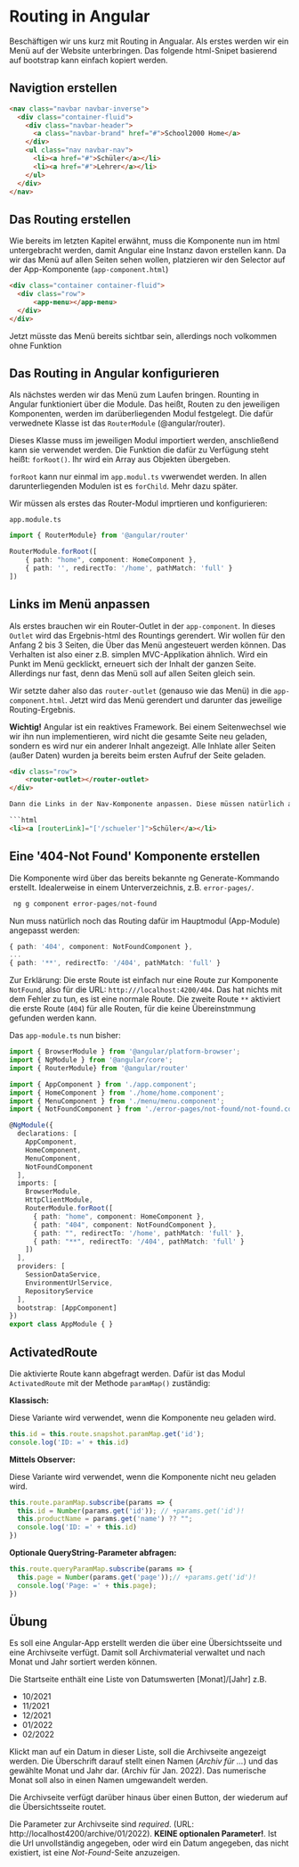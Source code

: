 # Routing in Angular

Beschäftigen wir uns kurz mit Routing in Angualar. Als erstes werden wir ein Menü auf der Website unterbringen. Das folgende html-Snipet basierend auf bootstrap kann einfach kopiert werden.

## Navigtion erstellen

```html
<nav class="navbar navbar-inverse">
  <div class="container-fluid">
    <div class="navbar-header">
      <a class="navbar-brand" href="#">School2000 Home</a>
    </div>
    <ul class="nav navbar-nav">
      <li><a href="#">Schüler</a></li>
      <li><a href="#">Lehrer</a></li>
    </ul>
  </div>
</nav>
```

## Das Routing erstellen

Wie bereits im letzten Kapitel erwähnt, muss die Komponente nun im html untergebracht werden, damit Angular eine Instanz davon erstellen kann. Da wir das Menü auf allen Seiten sehen wollen, platzieren wir den Selector auf der App-Komponente (`app-component.html`)

```html
<div class="container container-fluid">
  <div class="row">
      <app-menu></app-menu>
  </div>
</div>
```

Jetzt müsste das Menü bereits sichtbar sein, allerdings noch volkommen ohne Funktion

## Das Routing in Angular konfigurieren

Als nächstes werden wir das Menü zum Laufen bringen. Rounting in Angular funktioniert über die Module. Das heißt, Routen zu den jeweiligen Komponenten, werden im darüberliegenden Modul festgelegt. Die dafür verwednete Klasse ist das `RouterModule` (@angular/router).

Dieses Klasse muss im jeweiligen Modul importiert werden, anschließend kann sie verwendet werden. Die Funktion die dafür zu Verfügung steht heißt: `forRoot()`. Ihr wird ein Array aus Objekten übergeben.

`forRoot` kann nur einmal im `app.modul.ts` vwerwendet werden. In allen darunterliegenden Modulen ist es `forChild`. Mehr dazu später.

Wir müssen als erstes das Router-Modul imprtieren und konfigurieren:

`app.module.ts`

```typescript
import { RouterModule} from '@angular/router'
```

```typescript
RouterModule.forRoot([
    { path: "home", component: HomeComponent },
    { path: '', redirectTo: '/home', pathMatch: 'full' }
])
```

## Links im Menü anpassen

Als erstes brauchen wir ein Router-Outlet in der `app-component`. In dieses `Outlet` wird das Ergebnis-html des Rountings gerendert. Wir wollen für den Anfang 2 bis 3 Seiten, die Über das Menü angesteuert werden können. Das Verhalten ist also einer z.B. simplen MVC-Applikation ähnlich. Wird ein Punkt im Menü gecklickt, erneuert sich der Inhalt der ganzen Seite. Allerdings nur fast, denn das Menü soll auf allen Seiten gleich sein.

Wir setzte daher also das `router-outlet` (genauso wie das Menü) in die `app-component.html`. Jetzt wird das Menü gerendert und darunter das jeweilige Routing-Ergebnis.

**Wichtig!**
Angular ist ein reaktives Framework. Bei einem Seitenwechsel wie wir ihn nun implementieren, wird nicht die gesamte Seite neu geladen, sondern es wird nur ein anderer Inhalt angezeigt. Alle Inhlate aller Seiten (außer Daten) wurden ja bereits beim ersten Aufruf der Seite geladen.

```html
<div class="row">
    <router-outlet></router-outlet>
</div>

Dann die Links in der Nav-Komponente anpassen. Diese müssen natürlich auf ein Event-Bindig gesetzt werden. Ein Click ist ein Event, also Event-Binding.

```html
<li><a [routerLink]="['/schueler']">Schüler</a></li>
```

## Eine '404-Not Found' Komponente erstellen

Die Komponente wird über das bereits bekannte ng Generate-Kommando erstellt. Idealerweise in einem Unterverzeichnis, z.B. `error-pages/`.

```powershell
 ng g component error-pages/not-found
 ```

Nun muss natürlich noch das Routing dafür im Hauptmodul (App-Module) angepasst werden:

```typescript
{ path: '404', component: NotFoundComponent },
...
{ path: '**', redirectTo: '/404', pathMatch: 'full' }
```

Zur Erklärung: Die erste Route ist einfach nur eine Route zur Komponente `NotFound`, also für die URL: `http:///localhost:4200/404`. Das hat nichts mit dem Fehler zu tun, es ist eine normale Route. Die zweite Route `**` aktiviert die erste Route (`404`) für alle Routen, für die keine Übereinstmmung gefunden werden kann.

Das `app-module.ts` nun bisher:

```typescript
import { BrowserModule } from '@angular/platform-browser';
import { NgModule } from '@angular/core';
import { RouterModule} from '@angular/router'

import { AppComponent } from './app.component';
import { HomeComponent } from './home/home.component';
import { MenuComponent } from './menu/menu.component';
import { NotFoundComponent } from './error-pages/not-found/not-found.component';

@NgModule({
  declarations: [
    AppComponent,
    HomeComponent,
    MenuComponent,
    NotFoundComponent
  ],
  imports: [
    BrowserModule,
    HttpClientModule,
    RouterModule.forRoot([
      { path: "home", component: HomeComponent },
      { path: "404", component: NotFoundComponent },
      { path: "", redirectTo: '/home', pathMatch: 'full' },
      { path: "**", redirectTo: '/404', pathMatch: 'full' }
    ])
  ],
  providers: [
    SessionDataService,
    EnvironmentUrlService,
    RepositoryService
  ],
  bootstrap: [AppComponent]
})
export class AppModule { }
```
## ActivatedRoute

Die aktivierte Route kann abgefragt werden. Dafür ist das Modul `ActivatedRoute` mit der Methode `paramMap()` zuständig:

**Klassisch:**

Diese Variante wird verwendet, wenn die Komponente neu geladen wird.

```typescript
this.id = this.route.snapshot.paramMap.get('id');
console.log('ID: =' + this.id)
```

**Mittels Observer:**

Diese Variante wird verwendet, wenn die Komponente nicht neu geladen wird.

```typescript
this.route.paramMap.subscribe(params => {
  this.id = Number(params.get('id')); // +params.get('id')!
  this.productName = params.get('name') ?? "";
  console.log('ID: =' + this.id)
})
```
**Optionale QueryString-Parameter abfragen:**

```typescript
this.route.queryParamMap.subscribe(params => {
  this.page = Number(params.get('page'));// +params.get('id')!
  console.log('Page: =' + this.page);
})
```

## Übung

Es soll eine Angular-App erstellt werden die über eine Übersichtsseite und eine Archivseite verfügt. Damit soll Archivmaterial verwaltet und nach Monat und Jahr sortiert werden können.

Die Startseite enthält eine Liste von Datumswerten [Monat]/[Jahr]
z.B.
* 10/2021
* 11/2021
* 12/2021
* 01/2022
* 02/2022

Klickt man auf ein Datum in dieser Liste, soll die Archivseite angezeigt werden. Die Überschrift darauf stellt einen Namen (*Archiv für ...*) und das gewählte Monat und Jahr dar. (Archiv für Jan. 2022). Das numerische Monat soll also in einen Namen umgewandelt werden.

Die Archivseite verfügt darüber hinaus über einen Button, der wiederum auf die Übersichtsseite routet.

Die Parameter zur Archivseite sind *required*. (URL: http://localhost4200/archive/01/2022). **KEINE optionalen Parameter!**. Ist die Url unvollständig angegeben, oder wird ein Datum angegeben, das nicht existiert, ist eine *Not-Found*-Seite anzuzeigen.
